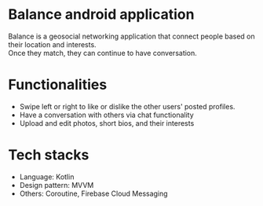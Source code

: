 # Balance android application
Balance is a geosocial networking application that connect people based on their location and interests. \
Once they match, they can continue to have conversation.

# Functionalities
- Swipe left or right to like or dislike the other users' posted profiles.
- Have a conversation with others via chat functionality
- Upload and edit photos, short bios, and their interests

# Tech stacks
- Language: Kotlin
- Design pattern: MVVM
- Others: Coroutine, Firebase Cloud Messaging

